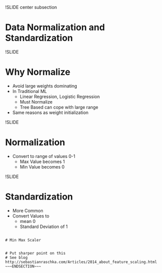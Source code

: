 !SLIDE center subsection

# Data Normalization and Standardization


!SLIDE

# Why Normalize

* Avoid large weights dominating
* In Traditional ML
  * Linear Regression, Logistic Regression
  * Must Normalize
  * Tree Based can cope with large range
* Same reasons as weight initialization

!SLIDE

# Normalization

* Convert to range of values 0-1
  * Max Value becomes 1
  * Min Value becomes 0

!SLIDE

# Standardization

* More Common
* Convert Values to 
  * mean 0
  * Standard Deviation of 1
  


~~~SECTION:notes~~~

# Min Max Scaler


# Put sharper point on this
# See blog http://sebastianraschka.com/Articles/2014_about_feature_scaling.html
~~~ENDSECTION~~~
